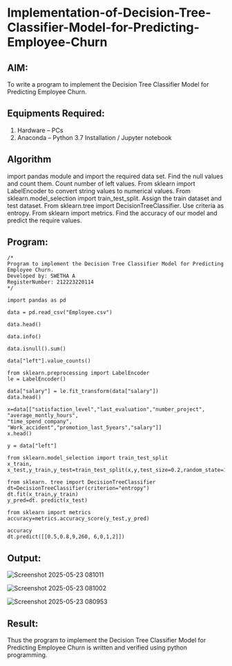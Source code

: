 # Implementation-of-Decision-Tree-Classifier-Model-for-Predicting-Employee-Churn

## AIM:
To write a program to implement the Decision Tree Classifier Model for Predicting Employee Churn.

## Equipments Required:
1. Hardware – PCs
2. Anaconda – Python 3.7 Installation / Jupyter notebook

## Algorithm

import pandas module and import the required data set.
Find the null values and count them.
Count number of left values.
From sklearn import LabelEncoder to convert string values to numerical values.
From sklearn.model_selection import train_test_split.
Assign the train dataset and test dataset.
From sklearn.tree import DecisionTreeClassifier.
Use criteria as entropy.
From sklearn import metrics.
Find the accuracy of our model and predict the require values.

## Program:
```
/*
Program to implement the Decision Tree Classifier Model for Predicting Employee Churn.
Developed by: SWETHA A
RegisterNumber: 212223220114
*/
```
```
import pandas as pd

data = pd.read_csv("Employee.csv")

data.head()

data.info()

data.isnull().sum()

data["left"].value_counts()

from sklearn.preprocessing import LabelEncoder
le = LabelEncoder()

data["salary"] = le.fit_transform(data["salary"])
data.head()

x=data[["satisfaction_level","last_evaluation","number_project", "average_montly_hours",
"time_spend_company", "Work_accident","promotion_last_5years","salary"]]
x.head()

y = data["left"]

from sklearn.model_selection import train_test_split
x_train, x_test,y_train,y_test=train_test_split(x,y,test_size=0.2,random_state=100)

from sklearn. tree import DecisionTreeClassifier
dt=DecisionTreeClassifier(criterion="entropy")
dt.fit(x_train,y_train)
y_pred=dt. predict(x_test)

from sklearn import metrics
accuracy=metrics.accuracy_score(y_test,y_pred)

accuracy
dt.predict([[0.5,0.8,9,260, 6,0,1,2]])
```

## Output:

![Screenshot 2025-05-23 081011](https://github.com/user-attachments/assets/4bda7081-07e5-4d3a-b9bd-4faa46223742)

![Screenshot 2025-05-23 081002](https://github.com/user-attachments/assets/44edfebc-84d6-49c5-9b6b-4740ef82e0a6)

![Screenshot 2025-05-23 080953](https://github.com/user-attachments/assets/cee67def-1926-40a8-be67-ea5e2fdcb512)



## Result:
Thus the program to implement the  Decision Tree Classifier Model for Predicting Employee Churn is written and verified using python programming.
